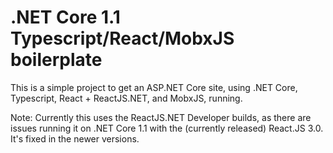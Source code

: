 .NET Core 1.1 Typescript/React/MobxJS boilerplate
========

This is a simple project to get an ASP.NET Core site, using .NET Core, Typescript, React + ReactJS.NET, and MobxJS, running.

Note: Currently this uses the ReactJS.NET Developer builds, as there are issues running it on .NET Core 1.1 with the (currently released) React.JS 3.0. It's fixed in the newer versions.